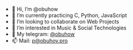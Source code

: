 - 👋 Hi, I’m @obuhow
- 🌱 I’m currently practicing C, Python, JavaScript
- 💞️ I’m looking to collaborate on Web Projects
- 👀 I’m interested in Music & Social Technologies
- 💬 My telegram: [@obuhow](https://t.me/obuhow)
- 📫 Mail: p@obuhov.pro

<!---
obuhow/obuhow is a ✨ special ✨ repository because its `README.md` (this file) appears on your GitHub profile.
You can click the Preview link to take a look at your changes.
--->

